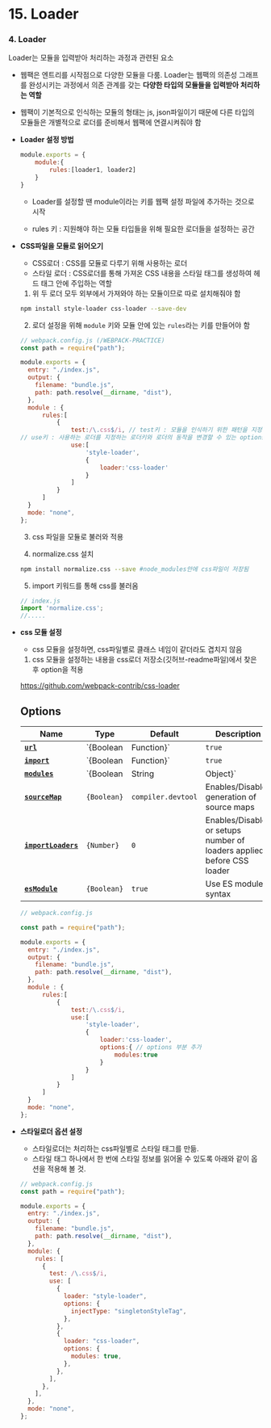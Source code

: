 # 15. Loader

### 4. Loader

Loader는 모듈을 입력받아 처리하는 과정과 관련된 요소

* 웹팩은 엔트리를 시작점으로 다양한 모듈을 다룸. Loader는 웹팩의 의존성 그래프를 완성시키는 과정에서 의존 관계를 갖는 **다양한 타입의 모듈들을 입력받아 처리하는 역할**

* 웹팩이 기본적으로 인식하는 모듈의 형태는 js, json파일이기 때문에 다른 타입의 모듈들은 개별적으로 로더를 준비해서 웹팩에 연결시켜줘야 함

* **Loader 설정 방법**

  ```javascript
  module.exports = {
      module:{
          rules:[loader1, loader2]
      }
  }
  ```

  * Loader를 설정할 땐 module이라는 키를 웹팩 설정 파일에 추가하는 것으로 시작

  * rules 키 : 지원해야 하는 모듈 타입들을 위해 필요한 로더들을 설정하는 공간

* **CSS파일을 모듈로 읽어오기**

  * CSS로더 : CSS를 모듈로 다루기 위해 사용하는 로더
  * 스타일 로더 : CSS로더를 통해 가져온 CSS 내용을 스타일 태그를 생성하여 헤드 태그 안에 주입하는 역할

  

  1) 위 두 로더 모두 외부에서 가져와야 하는 모듈이므로 따로 설치해줘야 함

  ```bash
  npm install style-loader css-loader --save-dev
  ```

  2) 로더 설정을 위해 `module` 키와 모듈 안에 있는 `rules`라는 키를 만들어야 함

  ```javascript
  // webpack.config.js (/WEBPACK-PRACTICE)
  const path = require("path");
  
  module.exports = {
    entry: "./index.js",
    output: {
      filename: "bundle.js",
      path: path.resolve(__dirname, "dist"),
    },
    module : {
        rules:[
            {
                test:/\.css$/i, // test키 : 모듈을 인식하기 위한 패턴을 지정. 어떤 파일들이 로더에 대상이 되는지 정규표현식을 통해 패턴매칭으로 설정할 수 있음
  // use키 : 사용하는 로더를 지정하는 로더키와 로더의 동작을 변경할 수 있는 options라는 키를 사용(현재 이 코드문에는 options키 없음)
                use:[
                    'style-loader',
                    {
                        loader:'css-loader'
                    }
                ]
            }
        ]
    }
    mode: "none",
  };
  
  ```

  3) css 파일을 모듈로 불러와 적용

  4) normalize.css 설치

  ``` bash
  npm install normalize.css --save #node_modules안에 css파일이 저장됨
  ```

  5) import 키워드를 통해 css를 불러옴

  ```javascript
  // index.js
  import 'normalize.css';
  //.....
  ```

* **css 모듈 설정**

  * css 모듈을 설정하면, css파일별로 클래스 네임이 같더라도 겹치지 않음

  1) css 모듈을 설정하는 내용을 css로더 저장소(깃허브-readme파일)에서 찾은 후 option을 적용

  https://github.com/webpack-contrib/css-loader

  ## Options

  | Name                                                         | Type                      | Default            | Description                                                  |
  | ------------------------------------------------------------ | ------------------------- | ------------------ | ------------------------------------------------------------ |
  | **[`url`](https://github.com/webpack-contrib/css-loader#url)** | `{Boolean|Function}`      | `true`             | Enables/Disables `url`/`image-set` functions handling        |
  | **[`import`](https://github.com/webpack-contrib/css-loader#import)** | `{Boolean|Function}`      | `true`             | Enables/Disables `@import` at-rules handling                 |
  | **[`modules`](https://github.com/webpack-contrib/css-loader#modules)** | `{Boolean|String|Object}` | `{auto: true}`     | Enables/Disables CSS Modules and their configuration         |
  | **[`sourceMap`](https://github.com/webpack-contrib/css-loader#sourcemap)** | `{Boolean}`               | `compiler.devtool` | Enables/Disables generation of source maps                   |
  | **[`importLoaders`](https://github.com/webpack-contrib/css-loader#importloaders)** | `{Number}`                | `0`                | Enables/Disables or setups number of loaders applied before CSS loader |
  | **[`esModule`](https://github.com/webpack-contrib/css-loader#esmodule)** | `{Boolean}`               | `true`             | Use ES modules syntax                                        |

  ```javascript
  // webpack.config.js
  
  const path = require("path");
  
  module.exports = {
    entry: "./index.js",
    output: {
      filename: "bundle.js",
      path: path.resolve(__dirname, "dist"),
    },
    module : {
        rules:[
            {
                test:/\.css$/i,
                use:[
                    'style-loader',
                    {
                        loader:'css-loader',
                        options:{ // options 부분 추가
                            modules:true
                        }
                    }
                ]
            }
        ]
    }
    mode: "none",
  };
  
  ```

* **스타일로더 옵션 설정**

  * 스타일로더는 처리하는 css파일별로 스타일 태그를 만듦.
  * 스타일 태그 하나에서 한 번에 스타일 정보를 읽어올 수 있도록 아래와 같이 옵션을 적용해 볼 것.

  ```javascript
  // webpack.config.js
  const path = require("path");
  
  module.exports = {
    entry: "./index.js",
    output: {
      filename: "bundle.js",
      path: path.resolve(__dirname, "dist"),
    },
    module: {
      rules: [
        {
          test: /\.css$/i,
          use: [
            {
              loader: "style-loader",
              options: {
                injectType: "singletonStyleTag",
              },
            },
            {
              loader: "css-loader",
              options: {
                modules: true,
              },
            },
          ],
        },
      ],
    },
    mode: "none",
  };
  
  ```

#